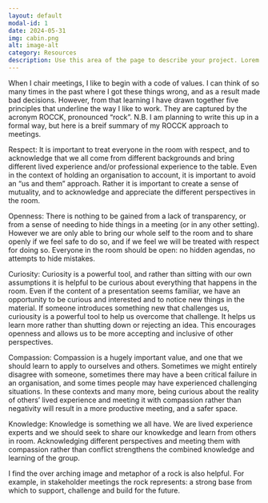 ```yaml
---
layout: default
modal-id: 1
date: 2024-05-31
img: cabin.png
alt: image-alt
category: Resources
description: Use this area of the page to describe your project. Lorem ipsum dolor sit amet, consectetur adipisicing elit. Mollitia neque assumenda ipsam nihil, molestias magnam, recusandae quos quis inventore quisquam velit asperiores, vitae? Reprehenderit soluta, eos quod consequuntur itaque. Nam.
---
```

When I chair meetings, I like to begin with a code of values. I can think of so many times in the past where I got these things wrong, and as a result made bad decisions. However, from that learning I have drawn together five principles that underline the way I like to work. They are captured by the acronym ROCCK, pronounced “rock”. N.B. I am planning to write this up in a formal way, but here is a breif summary of my ROCCK approach to meetings.

Respect: It is important to treat everyone in the room with respect, and to acknowledge that we all come from different backgrounds and bring different lived experience and/or professional experience to the table. Even in the context of holding an organisation to account, it is important to avoid an “us and them” approach. Rather it is important to create a sense of mutuality, and to acknowledge and appreciate the different perspectives in the room.

Openness: There is nothing to be gained from a lack of transparency, or from a sense of needing to hide things in a meeting (or in any other setting). However we are only able to bring our whole self to the room and to share openly if we feel safe to do so, and if we feel we will be treated with respect for doing so. Everyone in the room should be open: no hidden agendas, no attempts to hide mistakes.

Curiosity: Curiosity is a powerful tool, and rather than sitting with our own assumptions it is helpful to be curious about everything that happens in the room. Even if the content of a presentation seems familiar, we have an opportunity to be curious and interested and to notice new things in the material. If someone introduces something new that challenges us, curiousity is a powerful tool to help us overcome that challenge. It helps us learn more rather than shutting down or rejecting an idea. This encourages openness and allows us to be more accepting and inclusive of other perspectives.

Compassion: Compassion is a hugely important value, and one that we should learn to apply to ourselves and others. Sometimes we might entirely disagree with someone, sometimes there may have a been critical failure in an organisation, and some times people may have experienced challenging situations. In these contexts and many more, being curious about the reality of others’ lived experience and meeting it with compassion rather than negativity will result in a more productive meeting, and a safer space.

Knowledge: Knowledge is something we all have. We are lived experience experts and we should seek to share our knowkedge and learn from others in room. Acknowledging different perspectives and meeting them with compassion rather than conflict strengthens the combined knowledge and learning of the group.

I find the over arching image and metaphor of a rock is also helpful. For example, in stakeholder meetings the rock represents: a strong base from which to support, challenge and build for the future.
